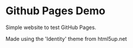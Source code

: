 # Github Pages Demo
Simple website to test GitHub Pages.

Made using the 'Identity' theme from html5up.net
